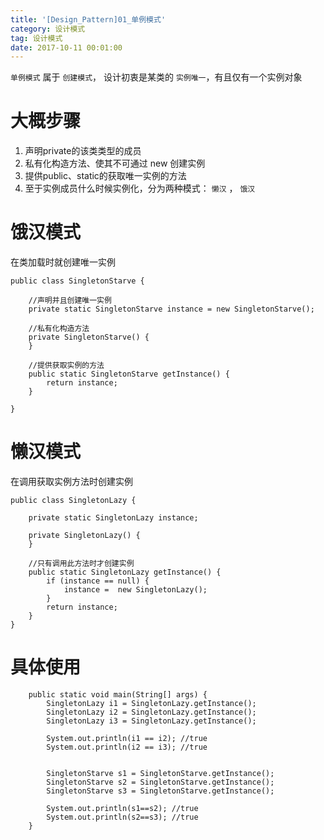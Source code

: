 ```yaml
---
title: '[Design_Pattern]01_单例模式'
category: 设计模式
tag: 设计模式
date: 2017-10-11 00:01:00
---
```



`单例模式` 属于 `创建模式`， 设计初衷是某类的 `实例唯一`，有且仅有一个实例对象

# 大概步骤


1. 声明private的该类类型的成员
2. 私有化构造方法、使其不可通过 new 创建实例
3. 提供public、static的获取唯一实例的方法
4. 至于实例成员什么时候实例化，分为两种模式： `懒汉` ， `饿汉`



# 饿汉模式

在类加载时就创建唯一实例
```
public class SingletonStarve {

    //声明并且创建唯一实例
    private static SingletonStarve instance = new SingletonStarve();

    //私有化构造方法
    private SingletonStarve() {
    }
    
    //提供获取实例的方法
    public static SingletonStarve getInstance() {
        return instance;
    }

}
```

# 懒汉模式

在调用获取实例方法时创建实例

```
public class SingletonLazy {

    private static SingletonLazy instance;

    private SingletonLazy() {
    }
    
    //只有调用此方法时才创建实例
    public static SingletonLazy getInstance() {
        if (instance == null) {
            instance =  new SingletonLazy();
        }
        return instance;
    }
}
```

# 具体使用

```
    public static void main(String[] args) {
        SingletonLazy i1 = SingletonLazy.getInstance();
        SingletonLazy i2 = SingletonLazy.getInstance();
        SingletonLazy i3 = SingletonLazy.getInstance();

        System.out.println(i1 == i2); //true
        System.out.println(i2 == i3); //true


        SingletonStarve s1 = SingletonStarve.getInstance();
        SingletonStarve s2 = SingletonStarve.getInstance();
        SingletonStarve s3 = SingletonStarve.getInstance();

        System.out.println(s1==s2); //true
        System.out.println(s2==s3); //true
    }

```